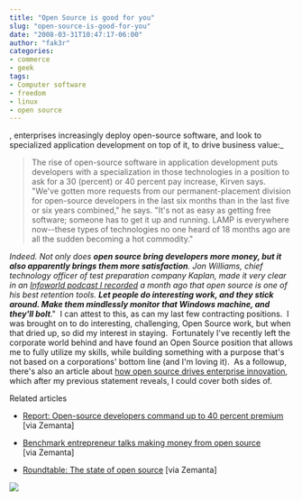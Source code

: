 ```yaml
---
title: "Open Source is good for you"
slug: "open-source-is-good-for-you"
date: "2008-03-31T10:47:17-06:00"
author: "fak3r"
categories:
- commerce
- geek
tags:
- Computer software
- freedom
- linux
- open source
---
```


, enterprises increasingly deploy open-source software, and look to specialized application development on top of it, to drive business value:_


> The rise of open-source software in application development puts developers with a specialization in those technologies in a position to ask for a 30 (percent) or 40 percent pay increase, Kirven says. "We've gotten more requests from our permanent-placement division for open-source developers in the last six months than in the last five or six years combined," he says. "It's not as easy as getting free software; someone has to get it up and running. LAMP is everywhere now--these types of technologies no one heard of 18 months ago are all the sudden becoming a hot commodity."


_Indeed. Not only does **open source bring developers more money, but it also apparently brings them more satisfaction**. Jon Williams, chief technology officer of test preparation company Kaplan, made it very clear in an [Infoworld podcast I recorded](http://www.infoworld.com/event/osbc/08/IFW_OSBC_01-25-08.mp3) a month ago that open source is one of his best retention tools. **Let people do interesting work, and they stick around. Make them mindlessly monitor that Windows machine, and they'll bolt**_."   I can attest to this, as can my last few contracting positions.  I was brought on to do interesting, challenging, Open Source work, but when that dried up, so did my interest in staying.  Fortunately I've recently left the corporate world behind and have found an Open Source position that allows me to fully utilize my skills, while building something with a purpose that's not based on a corporations' bottom line (and I'm loving it).  As a followup, there's also an article about [how open source drives enterprise innovation](http://blogs.cnet.com/8301-13505_1-9841160-16.html), which after my previous statement reveals, I could cover both sides of.

Related articles




  * [Report: Open-source developers command up to 40 percent premium](http://blogs.cnet.com/8301-13505_1-9882356-16.html?part=rss&subj=news) [via Zemanta]


  * [Benchmark entrepreneur talks making money from open source](http://venturebeat.com/2008/03/25/benchmark-entrepreneur-talks-making-money-from-open-source/) [via Zemanta]


  * [Roundtable: The state of open source](http://www.infoworld.com/article/08/03/24/13FE-open-source-roundtable-intro_1.html?source=rss&url=http://www.infoworld.com/article/08/03/24/13FE-open-source-roundtable-intro_1.html) [via Zemanta]





[![](http://img.zemanta.com/pixie.png?x-id=ac3d3503-9b23-4c58-8d5f-5f9ad7f71359)](http://www.zemanta.com/)

